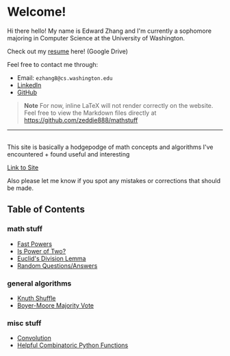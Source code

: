 # Welcome!

Hi there hello! My name is Edward Zhang and I'm currently a sophomore majoring in Computer Science at the University of Washington.

Check out my [resume](https://drive.google.com/file/d/1s7ylMV1ZvZC33Zgpn09OaC8vqltBljxz/view?usp=sharing) here! (Google Drive)

Feel free to contact me through:

- Email: `ezhang8@cs.washington.edu`
- [LinkedIn](https://www.linkedin.com/in/edward-zhang-0500741a6/)
- [GitHub](https://github.com/zeddie888)

> **Note**
> For now, inline LaTeX will not render correctly on the website. Feel free to view the Markdown files directly at https://github.com/zeddie888/mathstuff

---

<br>
This site is basically a hodgepodge of math concepts and algorithms I've encountered + found useful and interesting

[Link to Site](https://zeddie888.github.io/mathstuff/)

Also please let me know if you spot any mistakes or corrections that should be made.

## Table of Contents

### math stuff

- [Fast Powers](mathy/fast-pow.md)
- [Is Power of Two?](mathy/power-of-two.md)
- [Euclid's Division Lemma](mathy/euclid-division.md)
- [Random Questions/Answers](mathy/random-thoughts.md)

### general algorithms

- [Knuth Shuffle](algos/knuth-shuffle.md)
- [Boyer-Moore Majority Vote](algos/boyer-moore.md)

### misc stuff

- [Convolution](misc/convolution.md)
- [Helpful Combinatoric Python Functions](src/helper.py)
